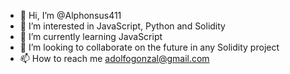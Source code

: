 - 👋 Hi, I’m @Alphonsus411
- 👀 I’m interested in JavaScript, Python and Solidity
- 🌱 I’m currently learning JavaScript
- 💞️ I’m looking to collaborate on the future in any Solidity project
- 📫 How to reach me adolfogonzal@gmail.com

<!---
Alphonsus411/Alphonsus411 is a ✨ special ✨ repository because its `README.md` (this file) appears on your GitHub profile.
You can click the Preview link to take a look at your changes.
--->
